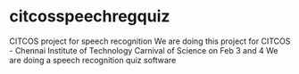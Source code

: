 # citcosspeechregquiz
CITCOS project for speech recognition
We are doing this project for CITCOS - Chennai Institute of Technology Carnival of Science on Feb 3 and 4
We are doing a speech recognition quiz software

